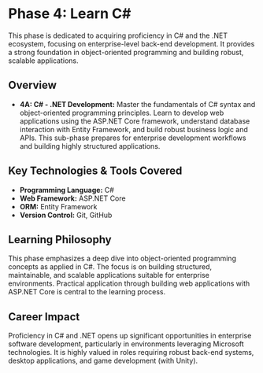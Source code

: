 # Phase 4: Learn C#

This phase is dedicated to acquiring proficiency in C# and the .NET ecosystem, focusing on enterprise-level back-end development. It provides a strong foundation in object-oriented programming and building robust, scalable applications.

## Overview

*   **4A: C# - .NET Development:** Master the fundamentals of C# syntax and object-oriented programming principles. Learn to develop web applications using the ASP.NET Core framework, understand database interaction with Entity Framework, and build robust business logic and APIs. This sub-phase prepares for enterprise development workflows and building highly structured applications.

## Key Technologies & Tools Covered

*   **Programming Language:** C#
*   **Web Framework:** ASP.NET Core
*   **ORM:** Entity Framework
*   **Version Control:** Git, GitHub

## Learning Philosophy

This phase emphasizes a deep dive into object-oriented programming concepts as applied in C#. The focus is on building structured, maintainable, and scalable applications suitable for enterprise environments. Practical application through building web applications with ASP.NET Core is central to the learning process.

## Career Impact

Proficiency in C# and .NET opens up significant opportunities in enterprise software development, particularly in environments leveraging Microsoft technologies. It is highly valued in roles requiring robust back-end systems, desktop applications, and game development (with Unity).
